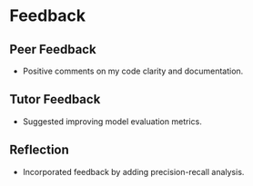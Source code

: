 # Feedback

## Peer Feedback
- Positive comments on my code clarity and documentation.

## Tutor Feedback
- Suggested improving model evaluation metrics.

## Reflection
- Incorporated feedback by adding precision-recall analysis.